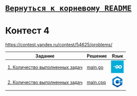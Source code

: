 # [__```Вернуться к корневому README```__](https://github.com/MaximKanevskiy/CFUV/blob/main/README.md)
# Контест 4
https://contest.yandex.ru/contest/54625/problems/

| Задание | Решение | Язык |
| --- | --- | --- |
| [1. Количество выполненных задач](https://contest.yandex.ru/contest/54625/problems/1/) | [main.go](https://github.com/MaximKanevskiy/CFUV/blob/main/contest_04/01/main.go) | [<img src="https://github.com/MaximKanevskiy/CFUV/blob/main/img/go.jpg" width="40"/>]() |
| [2. Количество выполненных задач](https://contest.yandex.ru/contest/54625/problems/2/) | [main.cpp](https://github.com/MaximKanevskiy/CFUV/blob/main/contest_04/02/main.cpp) | [<img src="https://github.com/MaximKanevskiy/CFUV/blob/main/img/cpp.png" width="40"/>]() |
